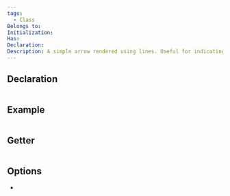 ```yaml
---
tags:
  - Class
Belongs to: 
Initialization: 
Has: 
Declaration: 
Description: A simple arrow rendered using lines. Useful for indicating which way an object is facing
---
```


## Declaration

```cpp
```

## Example

```cpp
```

## Getter

```cpp
```

## Options
- 